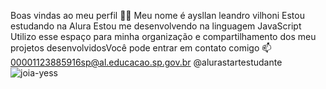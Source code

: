 Boas vindas ao meu perfil 💙💙
Meu nome é aysllan leandro vilhoni
Estou estudando na Alura
Estou me desenvolvendo na linguagem JavaScript
Utilizo esse espaço para minha organização e compartilhamento dos meu projetos desenvolvidosVocê pode entrar em contato comigo 📫
00001123885916sp@al.educacao.sp.gov.br
@alurastartestudante ![![joia-yess](https://github.com/user-attachments/assets/cc1390d5-c5c2-4d79-b44f-d4a010a970c2)
](link)
